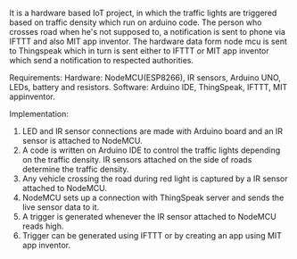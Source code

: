 It is a hardware based IoT project, in which the traffic lights are triggered based on traffic density which run on arduino code. The person who crosses road when he's not supposed to, a notification is sent to phone via IFTTT and also MIT app inventor. The hardware data form node mcu is sent to Thingspeak which in turn is sent either to IFTTT or MIT app inventor which send a notification to respected authorities. 

Requirements:
Hardware: NodeMCU(ESP8266), IR sensors, Arduino UNO, LEDs, battery and resistors.
Software: Arduino IDE, ThingSpeak, IFTTT, MIT appinventor.

Implementation:
1. LED and IR sensor connections are made with Arduino board and an IR sensor is attached to NodeMCU.
2. A code is written on Arduino IDE to control the traffic lights depending on the traffic density. IR sensors attached on the side of roads determine the traffic density.
3. Any vehicle crossing the road during red light is captured by a IR sensor attached to NodeMCU.
4. NodeMCU sets up a connection with ThingSpeak server and sends the live sensor data to it.
5. A trigger is generated whenever the IR sensor attached to NodeMCU reads high.
6. Trigger can be generated using IFTTT or by creating an app using MIT app inventor.
